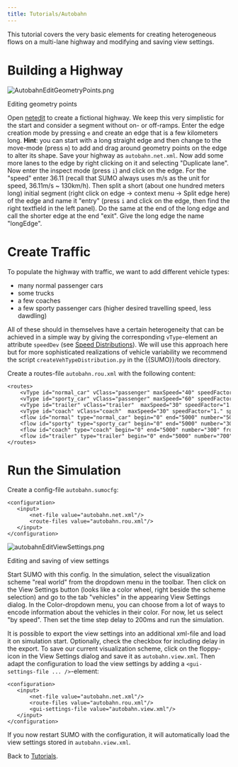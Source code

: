 ```yaml
---
title: Tutorials/Autobahn
---
```


This tutorial covers the very basic elements for creating heterogeneous
flows on a multi-lane highway and modifying and saving view settings.

# Building a Highway

![AutobahnEditGeometryPoints.png](../images/AutobahnEditGeometryPoints.png "Editing geometry points")

Editing geometry points

Open [netedit](../netedit.md) to
create a fictional highway. We keep this very simplistic for the start
and consider a segment without on- or off-ramps. Enter the edge creation
mode by pressing `e` and create an edge that is a few kilometers long.
<b>Hint</b>: you can start with a long straight edge and then change to
the move-mode (press `m`) to add and drag around geometry points on the
edge to alter its shape. Save your highway as `autobahn.net.xml`. Now
add some more lanes to the edge by right clicking on it and selecting
"Duplicate lane". Now enter the inspect mode (press `i`) and click on
the edge. For the "speed" enter 36.11 (recall that SUMO always uses m/s
as the unit for speed, 36.11m/s \~ 130km/h). Then split a short (about
one hundred meters long) initial segment (right click on edge -\> context
menu -\> Split edge here) of the edge and name it "entry" (press `i` and
click on the edge, then find the right textfield in the left panel). Do
the same at the end of the long edge and call the shorter edge at the
end "exit". Give the long edge the name "longEdge".

# Create Traffic

To populate the highway with traffic, we want to add different vehicle
types:

- many normal passenger cars
- some trucks
- a few coaches
- a few sporty passenger cars (higher desired travelling speed, less
  dawdling)

All of these should in themselves have a certain heterogeneity that can
be achieved in a simple way by giving the corresponding `vType`-element
an attribute `speedDev` (see [Speed
Distributions](../Definition_of_Vehicles,_Vehicle_Types,_and_Routes.md#speed_distributions)).
We will use this approach here but for more sophisticated realizations
of vehicle variability we recommend the script
`createVehTypeDistribution.py` in the {{SUMO}}/tools directory.

Create a routes-file `autobahn.rou.xml` with the following content:

```
<routes>
    <vType id="normal_car" vClass="passenger" maxSpeed="40" speedFactor="0.9" speedDev="0.2" sigma="0.5" />
    <vType id="sporty_car" vClass="passenger" maxSpeed="60" speedFactor="1.3" speedDev="0.1" sigma="0.1" />
    <vType id="trailer" vClass="trailer"  maxSpeed="30" speedFactor="1.1" speedDev="0.1" />
    <vType id="coach" vClass="coach"  maxSpeed="30" speedFactor="1." speedDev="0.1" />
    <flow id="normal" type="normal_car" begin="0" end="5000" number="5000" from="entry" to="exit" departPos="last" departLane="best" />
    <flow id="sporty" type="sporty_car" begin="0" end="5000" number="300" from="entry" to="exit" departPos="last" departLane="best" />
    <flow id="coach" type="coach" begin="0" end="5000" number="300" from="entry" to="exit" departPos="last" departLane="best" />
    <flow id="trailer" type="trailer" begin="0" end="5000" number="700" from="entry" to="exit" departPos="last" departLane="best" />
</routes>
```

# Run the Simulation

Create a config-file `autobahn.sumocfg`:

```
<configuration>
   <input>
       <net-file value="autobahn.net.xml"/>
       <route-files value="autobahn.rou.xml"/>
   </input>
</configuration>
```

![autobahnEditViewSettings.png](../images/AutobahnEditViewSettings.png "Editing and saving of view settings")

Editing and saving of view settings

Start SUMO with this config. In the
simulation, select the visualization scheme "real world" from the
dropdown menu in the toolbar. Then click on the View Settings button
(looks like a color wheel, right beside the scheme selection) and go to
the tab "vehicles" in the appearing View Settings dialog. In the
Color-dropdown menu, you can choose from a lot of ways to encode
information about the vehicles in their color. For now, let us select
"by speed". Then set the time step delay to 200ms and run the
simulation.

It is possible to export the view settings into an additional xml-file
and load it on simulation start. Optionally, check the checkbox for
including delay in the export. To save our current visualization scheme,
click on the floppy-icon in the View Settings dialog and save it as
`autobahn.view.xml`. Then adapt the configuration to load the view
settings by adding a `<gui-settings-file ... />`-element:

```
<configuration>
   <input>
       <net-file value="autobahn.net.xml"/>
       <route-files value="autobahn.rou.xml"/>
       <gui-settings-file value="autobahn.view.xml"/>
   </input>
</configuration>
```

If you now restart SUMO with the configuration, it will automatically
load the view settings stored in `autobahn.view.xml`.

Back to [Tutorials](../Tutorials.md).